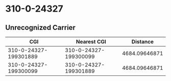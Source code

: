 # 310-0-24327
## Unrecognized Carrier


| CGI | Nearest CGI | Distance |
|-----|-------------|----------|
| 310-0-24327-199301889 | 310-0-24327-199300099 | 4684.09646871 |
| 310-0-24327-199300099 | 310-0-24327-199301889 | 4684.09646871 |
